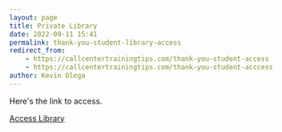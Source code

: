 ```yaml
--- 
layout: page
title: Private Library
date: 2022-09-11 15:41
permalink: thank-you-student-library-access
redirect_from: 
	- https://callcentertrainingtips.com/thank-you-student-access
	- https://callcentertrainingtips.com/thank-you-student-acccess
author: Kevin Olega 
--- 
```



Here's the link to access.

[Access Library](https://docs.google.com/document/d/1EBq_acN3rqANtCtpg6_2dRodFmM9V_EjjzjsH5hEzhE/edit?usp=sharing)
